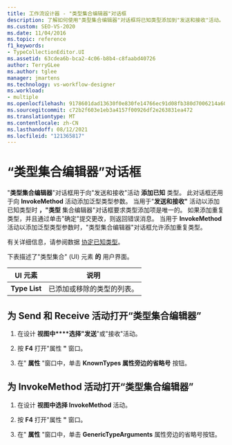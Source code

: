 ```yaml
---
title: 工作流设计器 - "类型集合编辑器"对话框
description: 了解如何使用"类型集合编辑器"对话框将已知类型添加到"发送和接收"活动。
ms.custom: SEO-VS-2020
ms.date: 11/04/2016
ms.topic: reference
f1_keywords:
- TypeCollectionEditor.UI
ms.assetid: 63cdea6b-bca2-4c06-b8b4-c8faabd40726
author: TerryGLee
ms.author: tglee
manager: jmartens
ms.technology: vs-workflow-designer
ms.workload:
- multiple
ms.openlocfilehash: 9178601dad13630f0e830fe14766ec91d08fb380d7006214a60f79fef1014379
ms.sourcegitcommit: c72b2f603e1eb3a4157f00926df2e263831ea472
ms.translationtype: MT
ms.contentlocale: zh-CN
ms.lasthandoff: 08/12/2021
ms.locfileid: "121365817"
---
```

# <a name="type-collection-editor-dialog-box"></a>“类型集合编辑器”对话框

"**类型集合编辑器**"对话框用于向"发送和接收"活动 **添加已知** 类型。  此对话框还用于向 **InvokeMethod** 活动添加泛型类型参数。 当用于"**发送和接收"** 活动以添加已知类型时 **，"类型** 集合编辑器"对话框要求类型添加项是唯一的。 如果添加重复类型，并且通过单击"确定"提交更改，则返回错误消息。 当用于 **InvokeMethod** 活动以添加泛型类型参数时，"类型集合编辑器"对话框允许添加重复类型。 

有关详细信息，请参阅数据 [协定已知类型](/dotnet/framework/wcf/feature-details/data-contract-known-types)。

下表描述了"类型集合" (UI) 元素 **的** 用户界面。

|UI 元素|说明|
|-|-----------------|
|**Type List**|已添加或移除的类型的列表。|

## <a name="to-bring-up-the-type-collection-editor-for-the-send-and-receive-activities"></a>为 Send 和 Receive 活动打开“类型集合编辑器”

1. 在设计 **视图中****选择"发送**"或"接收"活动。

2. 按 **F4** 打开"属性 **"** 窗口。

3. 在" **属性** "窗口中，单击 **KnownTypes 属性旁边的省略号** 按钮。

## <a name="to-bring-up-the-type-collection-editor-for-the-invokemethod-activity"></a>为 InvokeMethod 活动打开“类型集合编辑器”

1. 在设计 **视图中选择 InvokeMethod** 活动。

2. 按 **F4** 打开"属性 **"** 窗口。

3. 在" **属性** "窗口中，单击 **GenericTypeArguments** 属性旁边的省略号按钮。
